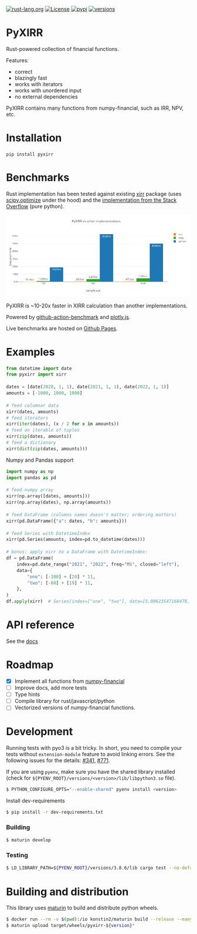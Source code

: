 [![rust-lang.org](https://img.shields.io/badge/Made%20with-Rust-red)](https://www.rust-lang.org/)
[![License](https://img.shields.io/github/license/Anexen/pyxirr.svg)](https://github.com/Anexen/pyxirr/blob/master/LICENSE)
[![pypi](https://img.shields.io/pypi/v/pyxirr.svg)](https://pypi.org/project/pyxirr/)
[![versions](https://img.shields.io/pypi/pyversions/pyxirr.svg)](https://pypi.org/project/pyxirr/)

# PyXIRR

Rust-powered collection of financial functions.

Features:

- correct
- blazingly fast
- works with iterators
- works with unordered input
- no external dependencies

PyXIRR contains many functions from numpy-financial, such as IRR, NPV, etc.

# Installation

```
pip install pyxirr
```

# Benchmarks

Rust implementation has been tested against existing [xirr](https://pypi.org/project/xirr/) package
(uses [scipy.optimize](https://docs.scipy.org/doc/scipy/reference/generated/scipy.optimize.newton.html) under the hood)
and the [implementation from the Stack Overflow](https://stackoverflow.com/a/11503492) (pure python).

![bench](https://raw.githubusercontent.com/Anexen/pyxirr/main/docs/static/bench.png)

PyXIRR is ~10-20x faster in XIRR calculation than another implementations.

Powered by [github-action-benchmark](https://github.com/rhysd/github-action-benchmark) and [plotly.js](https://github.com/plotly/plotly.js).

Live benchmarks are hosted on [Github Pages](https://anexen.github.io/pyxirr/bench).

# Examples

```python
from datetime import date
from pyxirr import xirr

dates = [date(2020, 1, 1), date(2021, 1, 1), date(2022, 1, 1)]
amounts = [-1000, 1000, 1000]

# feed columnar data
xirr(dates, amounts)
# feed iterators
xirr(iter(dates), (x / 2 for x in amounts))
# feed an iterable of tuples
xirr(zip(dates, amounts))
# feed a dictionary
xirr(dict(zip(dates, amounts)))
```

Numpy and Pandas support

```python
import numpy as np
import pandas as pd

# feed numpy array
xirr(np.array([dates, amounts]))
xirr(np.array(dates), np.array(amounts))

# feed DataFrame (columns names doesn't matter; ordering matters)
xirr(pd.DataFrame({"a": dates, "b": amounts}))

# feed Series with DatetimeIndex
xirr(pd.Series(amounts, index=pd.to_datetime(dates)))

# bonus: apply xirr to a DataFrame with DatetimeIndex:
df = pd.DataFrame(
    index=pd.date_range("2021", "2022", freq="MS", closed="left"),
    data={
        "one": [-100] + [20] * 11,
        "two": [-80] + [19] * 11,
    },
)
df.apply(xirr)  # Series(index=["one", "two"], data=[5.09623547168478, 8.780801977141174])
```

# API reference

See the [docs](https://anexen.github.io/pyxirr)

# Roadmap

- [x] Implement all functions from [numpy-financial](https://numpy.org/numpy-financial/latest/index.html)
- [ ] Improve docs, add more tests
- [ ] Type hints [](https://github.com/PyO3/maturin/blob/main/test-crates/pyo3-pure/pyo3_pure.pyi)
- [ ] Compile library for rust/javascript/python
- [ ] Vectorized versions of numpy-financial functions.

# Development

Running tests with pyo3 is a bit tricky. In short, you need to compile your tests without `extension-module` feature to avoid linking errors.
See the following issues for the details: [#341](https://github.com/PyO3/pyo3/issues/341), [#771](https://github.com/PyO3/pyo3/issues/771).

If you are using `pyenv`, make sure you have the shared library installed (check for `${PYENV_ROOT}/versions/<version>/lib/libpython3.so` file).

```bash
$ PYTHON_CONFIGURE_OPTS="--enable-shared" pyenv install <version>
```

Install dev-requirements

```bash
$ pip install -r dev-requirements.txt
```

### Building

```bash
$ maturin develop
```

### Testing

```bash
$ LD_LIBRARY_PATH=${PYENV_ROOT}/versions/3.8.6/lib cargo test --no-default-features --features tests
```

# Building and distribution

This library uses [maturin](https://github.com/PyO3/maturin) to build and distribute python wheels.

```bash
$ docker run --rm -v $(pwd):/io konstin2/maturin build --release --manylinux 2010 --strip
$ maturin upload target/wheels/pyxirr-${version}*
```
